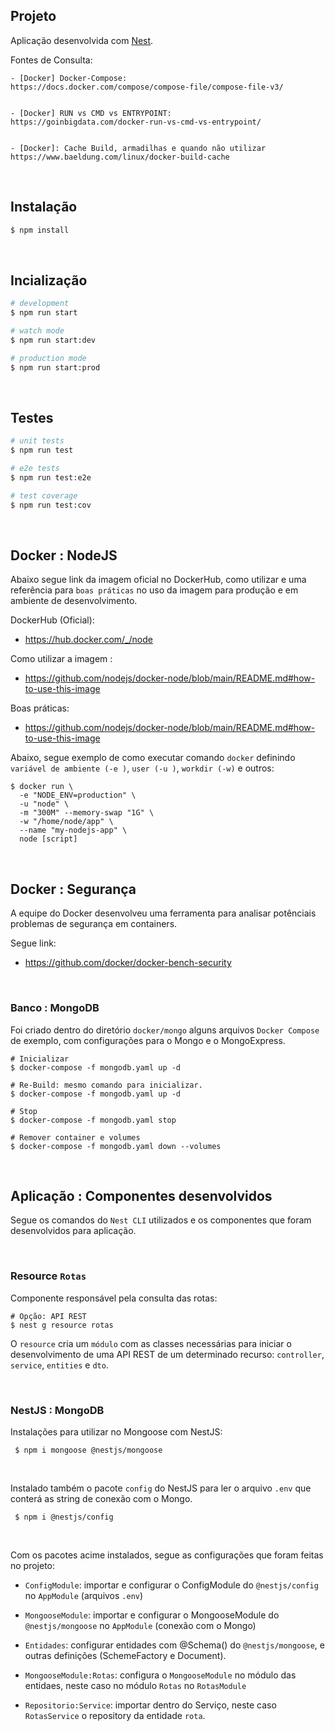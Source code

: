 ## Projeto

Aplicação desenvolvida com [Nest](https://github.com/nestjs/nest).


Fontes de Consulta:

    - [Docker] Docker-Compose: 
    https://docs.docker.com/compose/compose-file/compose-file-v3/


    - [Docker] RUN vs CMD vs ENTRYPOINT: 
    https://goinbigdata.com/docker-run-vs-cmd-vs-entrypoint/


    - [Docker]: Cache Build, armadilhas e quando não utilizar
    https://www.baeldung.com/linux/docker-build-cache 



<br/>

## Instalação

```bash
$ npm install
```
<br/>

## Incialização

```bash
# development
$ npm run start

# watch mode
$ npm run start:dev

# production mode
$ npm run start:prod
```

<br/>

## Testes

```bash
# unit tests
$ npm run test

# e2e tests
$ npm run test:e2e

# test coverage
$ npm run test:cov
```

<br/>

## Docker : NodeJS 

Abaixo segue link da imagem oficial no DockerHub, como utilizar e uma referência para `boas práticas` no uso da imagem para produção e em ambiente de desenvolvimento.

DockerHub (Oficial):

 - https://hub.docker.com/_/node
 

Como utilizar a imagem :

 - https://github.com/nodejs/docker-node/blob/main/README.md#how-to-use-this-image


Boas práticas:

 - https://github.com/nodejs/docker-node/blob/main/README.md#how-to-use-this-image


Abaixo, segue exemplo de como executar comando `docker` definindo `variável de ambiente (-e )`, `user (-u )`, `workdir (-w)` e outros:

    $ docker run \
      -e "NODE_ENV=production" \
      -u "node" \
      -m "300M" --memory-swap "1G" \
      -w "/home/node/app" \
      --name "my-nodejs-app" \
      node [script]

  <br>

  ## Docker : Segurança

  A equipe do Docker desenvolveu uma ferramenta para analisar potênciais problemas de segurança em containers.

  Segue link:

   -  https://github.com/docker/docker-bench-security


<br>

### Banco : MongoDB

Foi criado dentro do diretório `docker/mongo` alguns arquivos `Docker Compose` de exemplo, com configurações para o Mongo e o MongoExpress.

    # Inicializar
    $ docker-compose -f mongodb.yaml up -d

    # Re-Build: mesmo comando para inicializar. 
    $ docker-compose -f mongodb.yaml up -d

    # Stop
    $ docker-compose -f mongodb.yaml stop

    # Remover container e volumes
    $ docker-compose -f mongodb.yaml down --volumes

<br>

## Aplicação : Componentes desenvolvidos

Segue os comandos do `Nest CLI` utilizados e os componentes que foram desenvolvidos para aplicação.

<br>

### Resource `Rotas`

Componente responsável pela consulta das rotas:

    # Opção: API REST
    $ nest g resource rotas

O `resource` cria um `módulo` com as classes necessárias para iniciar o desenvolvimento de uma API REST de um determinado recurso: `controller`, `service`, `entities` e `dto`.

<br>

### NestJS : MongoDB

Instalações para utilizar no Mongoose com NestJS:

     
     $ npm i mongoose @nestjs/mongoose

<br>

Instalado também o pacote `config` do NestJS para ler o arquivo `.env` que conterá as string de conexão com o Mongo.


     $ npm i @nestjs/config

<br>

Com os pacotes acime instalados, segue as configurações que foram feitas no projeto:

 - `ConfigModule`: importar e configurar o ConfigModule do  `@nestjs/config` no `AppModule` (arquivos `.env`)

 - `MongooseModule`: importar e configurar o MongooseModule do `@nestjs/mongoose` no `AppModule` (conexão com o Mongo)

 - `Entidades`: configurar entidades com @Schema() do `@nestjs/mongoose`, e outras definições (SchemeFactory e Document).

 - `MongooseModule:Rotas`: configura o `MongooseModule` no módulo das entidaes, neste caso no módulo `Rotas` no `RotasModule` 

 - `Repositorio:Service`: importar dentro do Serviço, neste caso `RotasService` o repository da entidade `rota`.  



     